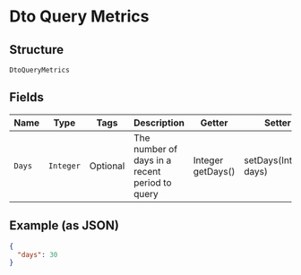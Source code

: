
# Dto Query Metrics

## Structure

`DtoQueryMetrics`

## Fields

| Name | Type | Tags | Description | Getter | Setter |
|  --- | --- | --- | --- | --- | --- |
| `Days` | `Integer` | Optional | The number of days in a recent period to query | Integer getDays() | setDays(Integer days) |

## Example (as JSON)

```json
{
  "days": 30
}
```

